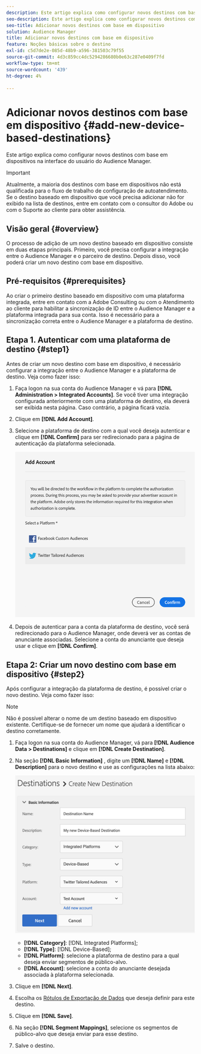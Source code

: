 ```yaml
---
description: Este artigo explica como configurar novos destinos com base em dispositivos na interface do usuário do Audience Manager.
seo-description: Este artigo explica como configurar novos destinos com base em dispositivos na interface do usuário do Audience Manager.
seo-title: Adicionar novos destinos com base em dispositivo
solution: Audience Manager
title: Adicionar novos destinos com base em dispositivo
feature: Noções básicas sobre o destino
exl-id: c5d7de2e-085d-48b9-a596-381503c79f55
source-git-commit: 4d3c859cc4dc5294286680b0e63c287e0409f7fd
workflow-type: tm+mt
source-wordcount: '439'
ht-degree: 4%

---
```


# Adicionar novos destinos com base em dispositivo {#add-new-device-based-destinations}

Este artigo explica como configurar novos destinos com base em dispositivos na interface do usuário do Audience Manager.

>[!IMPORTANT]
>
>Atualmente, a maioria dos destinos com base em dispositivos não está qualificada para o fluxo de trabalho de configuração de autoatendimento. Se o destino baseado em dispositivo que você precisa adicionar não for exibido na lista de destinos, entre em contato com o consultor do Adobe ou com o Suporte ao cliente para obter assistência.

## Visão geral {#overview}

O processo de adição de um novo destino baseado em dispositivo consiste em duas etapas principais. Primeiro, você precisa configurar a integração entre o Audience Manager e o parceiro de destino. Depois disso, você poderá criar um novo destino com base em dispositivo.

## Pré-requisitos {#prerequisites}

Ao criar o primeiro destino baseado em dispositivo com uma plataforma integrada, entre em contato com a Adobe Consulting ou com o Atendimento ao cliente para habilitar a sincronização de ID entre o Audience Manager e a plataforma integrada para sua conta. Isso é necessário para a sincronização correta entre o Audience Manager e a plataforma de destino.

## Etapa 1. Autenticar com uma plataforma de destino {#step1}

Antes de criar um novo destino com base em dispositivo, é necessário configurar a integração entre o Audience Manager e a plataforma de destino. Veja como fazer isso:

1. Faça logon na sua conta do Audience Manager e vá para **[!DNL Administration > Integrated Accounts]**. Se você tiver uma integração configurada anteriormente com uma plataforma de destino, ela deverá ser exibida nesta página. Caso contrário, a página ficará vazia.
1. Clique em **[!DNL Add Account]**.
1. Selecione a plataforma de destino com a qual você deseja autenticar e clique em **[!DNL Confirm]** para ser redirecionado para a página de autenticação da plataforma selecionada.

   ![plataformas integradas](assets/dbd-integrated-platforms.png)

1. Depois de autenticar para a conta da plataforma de destino, você será redirecionado para o Audience Manager, onde deverá ver as contas de anunciante associadas. Selecione a conta do anunciante que deseja usar e clique em **[!DNL Confirm]**.

## Etapa 2: Criar um novo destino com base em dispositivo {#step2}

Após configurar a integração da plataforma de destino, é possível criar o novo destino. Veja como fazer isso:

>[!NOTE]
>
>Não é possível alterar o nome de um destino baseado em dispositivo existente. Certifique-se de fornecer um nome que ajudará a identificar o destino corretamente.

1. Faça logon na sua conta do Audience Manager, vá para **[!DNL Audience Data > Destinations]** e clique em **[!DNL Create Destination]**.
1. Na seção **[!DNL Basic Information]** , digite um **[!DNL Name]** e **[!DNL Description]** para o novo destino e use as configurações na lista abaixo:

   ![configuração](assets/dbd-new-basic.png)

   * **[!DNL Category]**: [!DNL Integrated Platforms];
   * **[!DNL Type]**:  [!DNL Device-Based];
   * **[!DNL Platform]**: selecione a plataforma de destino para a qual deseja enviar segmentos de público-alvo.
   * **[!DNL Account]**: selecione a conta do anunciante desejada associada à plataforma selecionada.
1. Clique em **[!DNL Next]**.
1. Escolha os [Rótulos de Exportação de Dados](/help/using/features/data-export-controls.md#controls-labels) que deseja definir para este destino.
1. Clique em **[!DNL Save]**.
1. Na seção **[!DNL Segment Mappings]**, selecione os segmentos de público-alvo que deseja enviar para esse destino.
1. Salve o destino.
